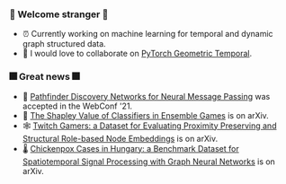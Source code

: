 ### :sparkler: Welcome stranger :sparkler:
- :alarm_clock: Currently working on machine learning for temporal and dynamic graph structured data.
- :robot: I would love to collaborate on [PyTorch Geometric Temporal](https://github.com/benedekrozemberczki/pytorch_geometric_temporal).

### :fireworks: Great news :fireworks:
- :brain: [Pathfinder Discovery Networks for Neural Message Passing](https://arxiv.org/abs/2010.12878) was accepted in the WebConf '21.
- :crystal_ball: [The Shapley Value of Classifiers in Ensemble Games](https://arxiv.org/abs/2101.02153) is on arXiv.
- :spider_web: [Twitch Gamers: a Dataset for Evaluating Proximity Preserving and Structural Role-based Node Embeddings](https://arxiv.org/abs/2101.03091) is on arXiv.
- :thermometer: [Chickenpox Cases in Hungary: a Benchmark Dataset for Spatiotemporal Signal Processing with Graph Neural Networks](https://arxiv.org/abs/2102.08100) is on arXiv.
